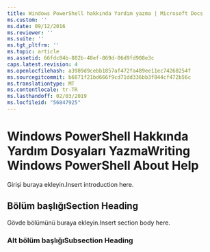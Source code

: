 ```yaml
---
title: Windows PowerShell hakkında Yardım yazma | Microsoft Docs
ms.custom: ''
ms.date: 09/12/2016
ms.reviewer: ''
ms.suite: ''
ms.tgt_pltfrm: ''
ms.topic: article
ms.assetid: 66fdc84b-882b-48ef-869d-06d9fd908e3c
caps.latest.revision: 4
ms.openlocfilehash: a3989d9cebb1857af472fa489ee11ec74268254f
ms.sourcegitcommit: b6871f21bd666f9cd71dd336bb3f844cf472b56c
ms.translationtype: MT
ms.contentlocale: tr-TR
ms.lasthandoff: 02/03/2019
ms.locfileid: "56847925"
---
```

# <a name="writing-windows-powershell-about-help"></a><span data-ttu-id="d1a8c-102">Windows PowerShell Hakkında Yardım Dosyaları Yazma</span><span class="sxs-lookup"><span data-stu-id="d1a8c-102">Writing Windows PowerShell About Help</span></span>

<span data-ttu-id="d1a8c-103">Girişi buraya ekleyin.</span><span class="sxs-lookup"><span data-stu-id="d1a8c-103">Insert introduction here.</span></span>

## <a name="section-heading"></a><span data-ttu-id="d1a8c-104">Bölüm başlığı</span><span class="sxs-lookup"><span data-stu-id="d1a8c-104">Section Heading</span></span>

 <span data-ttu-id="d1a8c-105">Gövde bölümünü buraya ekleyin.</span><span class="sxs-lookup"><span data-stu-id="d1a8c-105">Insert section body here.</span></span>

### <a name="subsection-heading"></a><span data-ttu-id="d1a8c-106">Alt bölüm başlığı</span><span class="sxs-lookup"><span data-stu-id="d1a8c-106">Subsection Heading</span></span>
